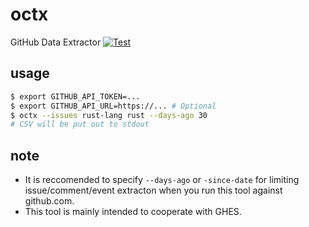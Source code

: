 # octx

GitHub Data Extractor [![Test](https://github.com/udzura/octx/actions/workflows/ci.yml/badge.svg)](https://github.com/udzura/octx/actions/workflows/ci.yml)

## usage

```bash
$ export GITHUB_API_TOKEN=...
$ export GITHUB_API_URL=https://... # Optional
$ octx --issues rust-lang rust --days-ago 30
# CSV will be put out to stdout
```

## note

* It is reccomended to specify `--days-ago` or `-since-date` for limiting issue/comment/event extracton when you run this tool against github.com.
* This tool is mainly intended to cooperate with GHES.
